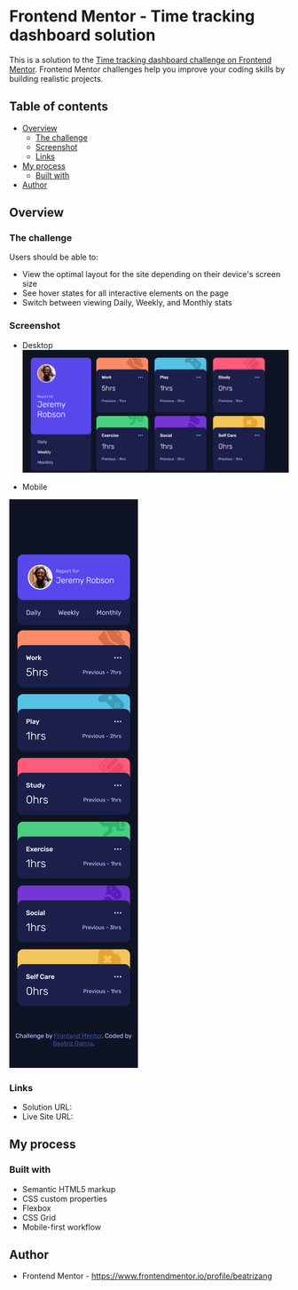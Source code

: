 # Frontend Mentor - Time tracking dashboard solution

This is a solution to the [Time tracking dashboard challenge on Frontend Mentor](https://www.frontendmentor.io/challenges/time-tracking-dashboard-UIQ7167Jw). Frontend Mentor challenges help you improve your coding skills by building realistic projects. 

## Table of contents

- [Overview](#overview)
  - [The challenge](#the-challenge)
  - [Screenshot](#screenshot)
  - [Links](#links)
- [My process](#my-process)
  - [Built with](#built-with)
- [Author](#author)



## Overview

### The challenge

Users should be able to:

- View the optimal layout for the site depending on their device's screen size
- See hover states for all interactive elements on the page
- Switch between viewing Daily, Weekly, and Monthly stats

### Screenshot

- Desktop
![](./images/screenshots/1.png)

- Mobile

![](./images/screenshots/2.png)


### Links

- Solution URL: 
- Live Site URL: 

## My process

### Built with

- Semantic HTML5 markup
- CSS custom properties
- Flexbox
- CSS Grid
- Mobile-first workflow

## Author

- Frontend Mentor - https://www.frontendmentor.io/profile/beatrizang


